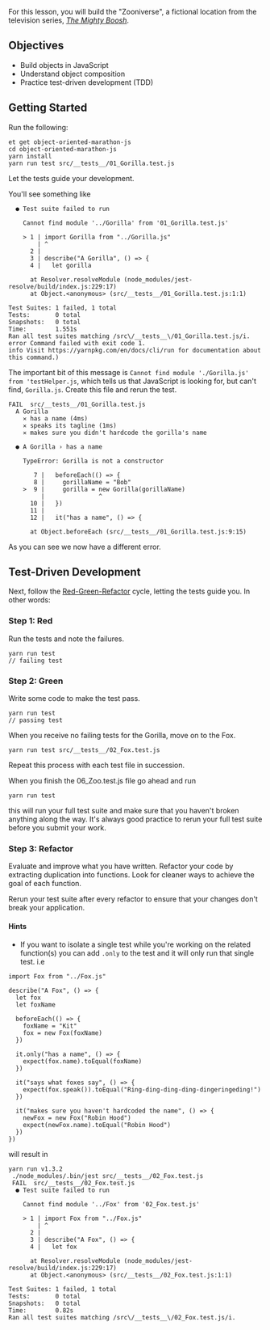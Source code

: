 For this lesson, you will build the "Zooniverse", a fictional location from the television series, [_The Mighty Boosh_](http://www.bbc.co.uk/comedy/mightyboosh/clips/episodes_series1.shtml).

## Objectives

- Build objects in JavaScript
- Understand object composition
- Practice test-driven development (TDD)

## Getting Started

Run the following:

```no-highlight
et get object-oriented-marathon-js
cd object-oriented-marathon-js
yarn install
yarn run test src/__tests__/01_Gorilla.test.js
```

Let the tests guide your development.

You'll see something like

```no-highlight
  ● Test suite failed to run

    Cannot find module '../Gorilla' from '01_Gorilla.test.js'

    > 1 | import Gorilla from "../Gorilla.js"
        | ^
      2 |
      3 | describe("A Gorilla", () => {
      4 |   let gorilla

      at Resolver.resolveModule (node_modules/jest-resolve/build/index.js:229:17)
      at Object.<anonymous> (src/__tests__/01_Gorilla.test.js:1:1)

Test Suites: 1 failed, 1 total
Tests:       0 total
Snapshots:   0 total
Time:        1.551s
Ran all test suites matching /src\/__tests__\/01_Gorilla.test.js/i.
error Command failed with exit code 1.
info Visit https://yarnpkg.com/en/docs/cli/run for documentation about this command.)
```

The important bit of this message is `Cannot find module './Gorilla.js' from 'testHelper.js`, which tells us that JavaScript is looking for, but can't find, `Gorilla.js`. Create this file and rerun the test.

```
FAIL  src/__tests__/01_Gorilla.test.js
  A Gorilla
    ✕ has a name (4ms)
    ✕ speaks its tagline (1ms)
    ✕ makes sure you didn't hardcode the gorilla's name

  ● A Gorilla › has a name

    TypeError: Gorilla is not a constructor

       7 |   beforeEach(() => {
       8 |     gorillaName = "Bob"
    >  9 |     gorilla = new Gorilla(gorillaName)
         |               ^
      10 |   })
      11 |
      12 |   it("has a name", () => {

      at Object.beforeEach (src/__tests__/01_Gorilla.test.js:9:15)
```

As you can see we now have a different error.

## Test-Driven Development

Next, follow the [Red-Green-Refactor](http://blog.cleancoder.com/uncle-bob/2014/12/17/TheCyclesOfTDD.html) cycle, letting the tests guide you. In other words:

### Step 1: Red

Run the tests and note the failures.

```no-highlight
yarn run test
// failing test
```

### Step 2: Green

Write some code to make the test pass.

```no-highlight
yarn run test
// passing test
```

When you receive no failing tests for the Gorilla, move on to the Fox.

```
yarn run test src/__tests__/02_Fox.test.js
```

Repeat this process with each test file in succession.

When you finish the 06_Zoo.test.js file go ahead and run

```
yarn run test
```

this will run your full test suite and make sure that you haven't broken anything along the way. It's always good practice to rerun your full test suite before you submit your work.

### Step 3: Refactor

Evaluate and improve what you have written. Refactor your code by extracting duplication into functions. Look for cleaner ways to achieve the goal of each function.

Rerun your test suite after every refactor to ensure that your changes don't break your application.

#### Hints

- If you want to isolate a single test while you're working on the related function(s) you can add `.only` to the test and it will only run that single test. i.e

```
import Fox from "../Fox.js"

describe("A Fox", () => {
  let fox
  let foxName

  beforeEach(() => {
    foxName = "Kit"
    fox = new Fox(foxName)
  })

  it.only("has a name", () => {
    expect(fox.name).toEqual(foxName)
  })

  it("says what foxes say", () => {
    expect(fox.speak()).toEqual("Ring-ding-ding-ding-dingeringeding!")
  })

  it("makes sure you haven't hardcoded the name", () => {
    newFox = new Fox("Robin Hood")
    expect(newFox.name).toEqual("Robin Hood")
  })
})
```

will result in

```
yarn run v1.3.2
 ./node_modules/.bin/jest src/__tests__/02_Fox.test.js
 FAIL  src/__tests__/02_Fox.test.js
  ● Test suite failed to run

    Cannot find module '../Fox' from '02_Fox.test.js'

    > 1 | import Fox from "../Fox.js"
        | ^
      2 |
      3 | describe("A Fox", () => {
      4 |   let fox

      at Resolver.resolveModule (node_modules/jest-resolve/build/index.js:229:17)
      at Object.<anonymous> (src/__tests__/02_Fox.test.js:1:1)

Test Suites: 1 failed, 1 total
Tests:       0 total
Snapshots:   0 total
Time:        0.82s
Ran all test suites matching /src\/__tests__\/02_Fox.test.js/i.
```
